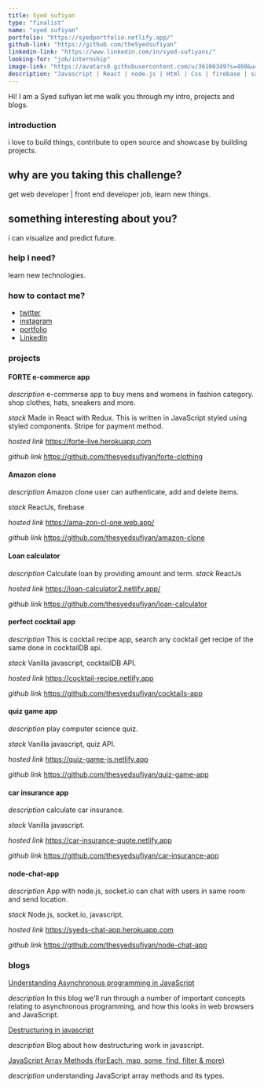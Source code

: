 ```yaml
---
title: Syed sufiyan
type: "finalist"
name: "syed sufiyan"
portfolio: "https://syedportfolio.netlify.app/"
github-link: "https://github.com/theSyedsufiyan"
linkedin-link: "https://www.linkedin.com/in/syed-sufiyans/"
looking-for: "job/internship"
image-link: "https://avatars0.githubusercontent.com/u/36100349?s=460&u=522f57940e95f59417f7ac6c6d27c9a84a7ae6ae&v=4"
description: "Javascript | React | node.js | Html | Css | firebase | sass"
---
```


Hi! I am a Syed sufiyan let me walk you through my intro, projects and blogs.

### introduction

i love to build things, contribute to open source and showcase by building projects. 

## why are you taking this challenge?

get web developer | front end developer job, learn new things.

## something interesting about you?

i can visualize and predict future. 

### help I need?

learn new technologies.

### how to contact me?

- [twitter](https://twitter.com/thesyedsufiyan)
- [instagram](https://www.instagram.com/thesyedsufiyan/)
- [portfolio](https://syedportfolio.netlify.app/)
- [LinkedIn](https://www.linkedin.com/in/syed-sufiyans/)

### projects

#### FORTE e-commerce app

_description_ e-commerse app to buy mens and womens in fashion category. shop clothes, hats, sneakers and more.

_stack_ Made in React with Redux. This is written in JavaScript styled using styled components. Stripe for payment method.

_hosted link_ https://forte-live.herokuapp.com

_github link_ https://github.com/thesyedsufiyan/forte-clothing

#### Amazon clone

_description_ Amazon clone user can authenticate, add and delete items.

_stack_ ReactJs, firebase

_hosted link_ https://ama-zon-cl-one.web.app/

_github link_ https://github.com/thesyedsufiyan/amazon-clone

#### Loan calculator

_description_ Calculate loan by providing amount and term.
_stack_ ReactJs

_hosted link_ https://loan-calculator2.netlify.app/

_github link_ https://github.com/thesyedsufiyan/loan-calculator

#### perfect cocktail app

_description_ This is cocktail recipe app, search any cocktail get recipe of the same
done in cocktailDB api.

_stack_ Vanilla javascript, cocktailDB API.

_hosted link_ https://cocktail-recipe.netlify.app

_github link_ https://github.com/thesyedsufiyan/cocktails-app

#### quiz game app

_description_ play computer science quiz.

_stack_ Vanilla javascript, quiz API.

_hosted link_ https://quiz-game-js.netlify.app

_github link_ https://github.com/thesyedsufiyan/quiz-game-app


#### car insurance app

_description_ calculate car insurance.

_stack_ Vanilla javascript.

_hosted link_ https://car-insurance-quote.netlify.app

_github link_ https://github.com/thesyedsufiyan/car-insurance-app

#### node-chat-app

_description_ App with node.js, socket.io
can chat with users in same room and send location.

_stack_ Node.js, socket.io, javascript.

_hosted link_ https://syeds-chat-app.herokuapp.com

_github link_ https://github.com/thesyedsufiyan/node-chat-app

### blogs

[Understanding Asynchronous programming in JavaScript](https://medium.com/@syedsufi1066/understanding-asynchronous-programming-in-javascript-c2553d7d07f2)

_description_ In this blog we'll run through a number of important concepts relating to asynchronous programming, and how this looks in web browsers and JavaScript.

[Destructuring in javascript](https://medium.com/@syedsufi1066/destructuring-in-javascript-8481c3b56ddc)

_description_ Blog about how destructuring work in javascript.

[JavaScript Array Methods (forEach, map, some, find, filter & more)](https://medium.com/@syedsufi1066/javascript-array-methods-foreach-map-some-find-filter-more-ff1e50ec3c50)

_description_ understanding JavaScript array methods and its types.


